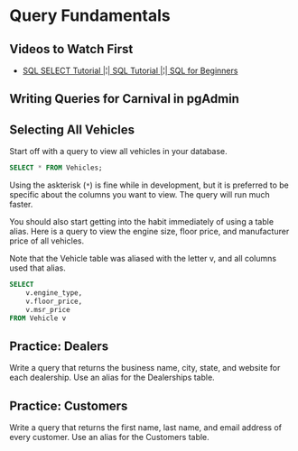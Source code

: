 # Query Fundamentals

## Videos to Watch First

* [SQL SELECT Tutorial |¦| SQL Tutorial |¦| SQL for Beginners](https://www.youtube.com/watch?v=YufocuHbYZo)

## Writing Queries for Carnival in pgAdmin

## Selecting All Vehicles

Start off with a query to view all vehicles in your database.

```sql
SELECT * FROM Vehicles;
```

Using the askterisk (`*`) is fine while in development, but it is preferred to be specific about the columns you want to view. The query will run much faster.

You should also start getting into the habit immediately of using a table alias. Here is a query to view the engine size, floor price, and manufacturer price of all vehicles.

Note that the Vehicle table was aliased with the letter v, and all columns used that alias.

```sql
SELECT
    v.engine_type,
    v.floor_price,
    v.msr_price
FROM Vehicle v
```

## Practice: Dealers

Write a query that returns the business name, city, state, and website for each dealership. Use an alias for the Dealerships table.

## Practice: Customers

Write a query that returns the first name, last name, and email address of every customer. Use an alias for the Customers table.